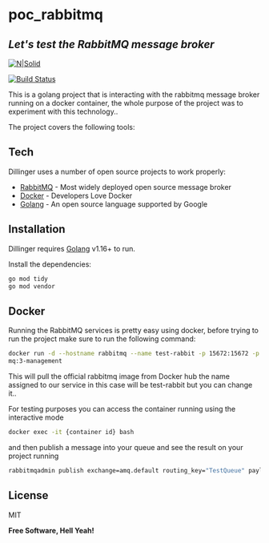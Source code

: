 # poc_rabbitmq



## _Let's test the RabbitMQ message broker_

[![N|Solid](https://cldup.com/dTxpPi9lDf.thumb.png)](https://nodesource.com/products/nsolid)

[![Build Status](https://travis-ci.org/joemccann/dillinger.svg?branch=master)](https://github.com/axtoneIO)

This is a golang project that is interacting with the rabbitmq message broker running on a docker container, the whole purpose of the project was to experiment with this technology..

The project covers the following tools:
## Tech

Dillinger uses a number of open source projects to work properly:

- [RabbitMQ](https://www.rabbitmq.com/) - Most widely deployed open source message broker
- [Docker](https://www.docker.com/) - Developers Love Docker
- [Golang](https://go.dev/) - An open source language supported by Google

## Installation

Dillinger requires [Golang](https://go.dev/dl/) v1.16+ to run.

Install the dependencies:

```sh
go mod tidy
go mod vendor
```
## Docker

Running the RabbitMQ services is pretty easy using docker, before trying to run
the project make sure to run the following command:

```sh
docker run -d --hostname rabbitmq --name test-rabbit -p 15672:15672 -p 5672:5672 rabbit
mq:3-management
```
This will pull the official rabbitmq image from Docker hub
the name assigned to our service in this case will be test-rabbit but you can change it..

For testing purposes you can access the container running using the interactive mode
```sh
docker exec -it {container id} bash
```
and then publish a message into your queue and see the result on your project running
```sh
rabbitmqadmin publish exchange=amq.default routing_key="TestQueue" payload="Hello World from bash"
```

## License

MIT

**Free Software, Hell Yeah!**